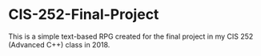 # CIS-252-Final-Project
This is a simple text-based RPG created for the final project in my CIS 252 (Advanced C++) class in 2018.
